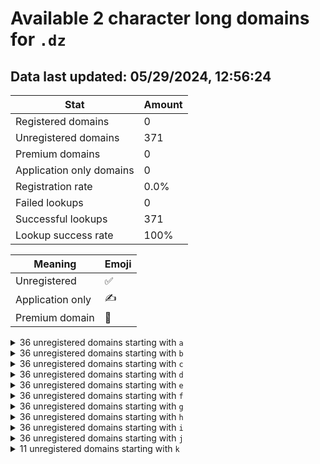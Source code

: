 # Available 2 character long domains for `.dz`

## Data last updated: 05/29/2024, 12:56:24

|Stat|Amount|
|--|--|
|Registered domains|0|
|Unregistered domains|371|
|Premium domains|0|
|Application only domains|0|
|Registration rate|0.0%|
|Failed lookups|0|
|Successful lookups|371|
|Lookup success rate|100%|


|Meaning|Emoji|
|--|--|
|Unregistered|:white_check_mark:|
|Application only|:writing_hand:|
|Premium domain|:gem:|

<details>
<summary>36 unregistered domains starting with <bold><code>a</code></bold></summary>

|Type|Domain|
|--|--|
|:white_check_mark:|`a0.dz`|
|:white_check_mark:|`a1.dz`|
|:white_check_mark:|`a2.dz`|
|:white_check_mark:|`a3.dz`|
|:white_check_mark:|`a4.dz`|
|:white_check_mark:|`a5.dz`|
|:white_check_mark:|`a6.dz`|
|:white_check_mark:|`a7.dz`|
|:white_check_mark:|`a8.dz`|
|:white_check_mark:|`a9.dz`|
|:white_check_mark:|`aa.dz`|
|:white_check_mark:|`ab.dz`|
|:white_check_mark:|`ac.dz`|
|:white_check_mark:|`ad.dz`|
|:white_check_mark:|`ae.dz`|
|:white_check_mark:|`af.dz`|
|:white_check_mark:|`ag.dz`|
|:white_check_mark:|`ah.dz`|
|:white_check_mark:|`ai.dz`|
|:white_check_mark:|`aj.dz`|
|:white_check_mark:|`ak.dz`|
|:white_check_mark:|`al.dz`|
|:white_check_mark:|`am.dz`|
|:white_check_mark:|`an.dz`|
|:white_check_mark:|`ao.dz`|
|:white_check_mark:|`ap.dz`|
|:white_check_mark:|`aq.dz`|
|:white_check_mark:|`ar.dz`|
|:white_check_mark:|`as.dz`|
|:white_check_mark:|`at.dz`|
|:white_check_mark:|`au.dz`|
|:white_check_mark:|`av.dz`|
|:white_check_mark:|`aw.dz`|
|:white_check_mark:|`ax.dz`|
|:white_check_mark:|`ay.dz`|
|:white_check_mark:|`az.dz`|
</details>
<details>
<summary>36 unregistered domains starting with <bold><code>b</code></bold></summary>

|Type|Domain|
|--|--|
|:white_check_mark:|`b0.dz`|
|:white_check_mark:|`b1.dz`|
|:white_check_mark:|`b2.dz`|
|:white_check_mark:|`b3.dz`|
|:white_check_mark:|`b4.dz`|
|:white_check_mark:|`b5.dz`|
|:white_check_mark:|`b6.dz`|
|:white_check_mark:|`b7.dz`|
|:white_check_mark:|`b8.dz`|
|:white_check_mark:|`b9.dz`|
|:white_check_mark:|`ba.dz`|
|:white_check_mark:|`bb.dz`|
|:white_check_mark:|`bc.dz`|
|:white_check_mark:|`bd.dz`|
|:white_check_mark:|`be.dz`|
|:white_check_mark:|`bf.dz`|
|:white_check_mark:|`bg.dz`|
|:white_check_mark:|`bh.dz`|
|:white_check_mark:|`bi.dz`|
|:white_check_mark:|`bj.dz`|
|:white_check_mark:|`bk.dz`|
|:white_check_mark:|`bl.dz`|
|:white_check_mark:|`bm.dz`|
|:white_check_mark:|`bn.dz`|
|:white_check_mark:|`bo.dz`|
|:white_check_mark:|`bp.dz`|
|:white_check_mark:|`bq.dz`|
|:white_check_mark:|`br.dz`|
|:white_check_mark:|`bs.dz`|
|:white_check_mark:|`bt.dz`|
|:white_check_mark:|`bu.dz`|
|:white_check_mark:|`bv.dz`|
|:white_check_mark:|`bw.dz`|
|:white_check_mark:|`bx.dz`|
|:white_check_mark:|`by.dz`|
|:white_check_mark:|`bz.dz`|
</details>
<details>
<summary>36 unregistered domains starting with <bold><code>c</code></bold></summary>

|Type|Domain|
|--|--|
|:white_check_mark:|`c0.dz`|
|:white_check_mark:|`c1.dz`|
|:white_check_mark:|`c2.dz`|
|:white_check_mark:|`c3.dz`|
|:white_check_mark:|`c4.dz`|
|:white_check_mark:|`c5.dz`|
|:white_check_mark:|`c6.dz`|
|:white_check_mark:|`c7.dz`|
|:white_check_mark:|`c8.dz`|
|:white_check_mark:|`c9.dz`|
|:white_check_mark:|`ca.dz`|
|:white_check_mark:|`cb.dz`|
|:white_check_mark:|`cc.dz`|
|:white_check_mark:|`cd.dz`|
|:white_check_mark:|`ce.dz`|
|:white_check_mark:|`cf.dz`|
|:white_check_mark:|`cg.dz`|
|:white_check_mark:|`ch.dz`|
|:white_check_mark:|`ci.dz`|
|:white_check_mark:|`cj.dz`|
|:white_check_mark:|`ck.dz`|
|:white_check_mark:|`cl.dz`|
|:white_check_mark:|`cm.dz`|
|:white_check_mark:|`cn.dz`|
|:white_check_mark:|`co.dz`|
|:white_check_mark:|`cp.dz`|
|:white_check_mark:|`cq.dz`|
|:white_check_mark:|`cr.dz`|
|:white_check_mark:|`cs.dz`|
|:white_check_mark:|`ct.dz`|
|:white_check_mark:|`cu.dz`|
|:white_check_mark:|`cv.dz`|
|:white_check_mark:|`cw.dz`|
|:white_check_mark:|`cx.dz`|
|:white_check_mark:|`cy.dz`|
|:white_check_mark:|`cz.dz`|
</details>
<details>
<summary>36 unregistered domains starting with <bold><code>d</code></bold></summary>

|Type|Domain|
|--|--|
|:white_check_mark:|`d0.dz`|
|:white_check_mark:|`d1.dz`|
|:white_check_mark:|`d2.dz`|
|:white_check_mark:|`d3.dz`|
|:white_check_mark:|`d4.dz`|
|:white_check_mark:|`d5.dz`|
|:white_check_mark:|`d6.dz`|
|:white_check_mark:|`d7.dz`|
|:white_check_mark:|`d8.dz`|
|:white_check_mark:|`d9.dz`|
|:white_check_mark:|`da.dz`|
|:white_check_mark:|`db.dz`|
|:white_check_mark:|`dc.dz`|
|:white_check_mark:|`dd.dz`|
|:white_check_mark:|`de.dz`|
|:white_check_mark:|`df.dz`|
|:white_check_mark:|`dg.dz`|
|:white_check_mark:|`dh.dz`|
|:white_check_mark:|`di.dz`|
|:white_check_mark:|`dj.dz`|
|:white_check_mark:|`dk.dz`|
|:white_check_mark:|`dl.dz`|
|:white_check_mark:|`dm.dz`|
|:white_check_mark:|`dn.dz`|
|:white_check_mark:|`do.dz`|
|:white_check_mark:|`dp.dz`|
|:white_check_mark:|`dq.dz`|
|:white_check_mark:|`dr.dz`|
|:white_check_mark:|`ds.dz`|
|:white_check_mark:|`dt.dz`|
|:white_check_mark:|`du.dz`|
|:white_check_mark:|`dv.dz`|
|:white_check_mark:|`dw.dz`|
|:white_check_mark:|`dx.dz`|
|:white_check_mark:|`dy.dz`|
|:white_check_mark:|`dz.dz`|
</details>
<details>
<summary>36 unregistered domains starting with <bold><code>e</code></bold></summary>

|Type|Domain|
|--|--|
|:white_check_mark:|`e0.dz`|
|:white_check_mark:|`e1.dz`|
|:white_check_mark:|`e2.dz`|
|:white_check_mark:|`e3.dz`|
|:white_check_mark:|`e4.dz`|
|:white_check_mark:|`e5.dz`|
|:white_check_mark:|`e6.dz`|
|:white_check_mark:|`e7.dz`|
|:white_check_mark:|`e8.dz`|
|:white_check_mark:|`e9.dz`|
|:white_check_mark:|`ea.dz`|
|:white_check_mark:|`eb.dz`|
|:white_check_mark:|`ec.dz`|
|:white_check_mark:|`ed.dz`|
|:white_check_mark:|`ee.dz`|
|:white_check_mark:|`ef.dz`|
|:white_check_mark:|`eg.dz`|
|:white_check_mark:|`eh.dz`|
|:white_check_mark:|`ei.dz`|
|:white_check_mark:|`ej.dz`|
|:white_check_mark:|`ek.dz`|
|:white_check_mark:|`el.dz`|
|:white_check_mark:|`em.dz`|
|:white_check_mark:|`en.dz`|
|:white_check_mark:|`eo.dz`|
|:white_check_mark:|`ep.dz`|
|:white_check_mark:|`eq.dz`|
|:white_check_mark:|`er.dz`|
|:white_check_mark:|`es.dz`|
|:white_check_mark:|`et.dz`|
|:white_check_mark:|`eu.dz`|
|:white_check_mark:|`ev.dz`|
|:white_check_mark:|`ew.dz`|
|:white_check_mark:|`ex.dz`|
|:white_check_mark:|`ey.dz`|
|:white_check_mark:|`ez.dz`|
</details>
<details>
<summary>36 unregistered domains starting with <bold><code>f</code></bold></summary>

|Type|Domain|
|--|--|
|:white_check_mark:|`f0.dz`|
|:white_check_mark:|`f1.dz`|
|:white_check_mark:|`f2.dz`|
|:white_check_mark:|`f3.dz`|
|:white_check_mark:|`f4.dz`|
|:white_check_mark:|`f5.dz`|
|:white_check_mark:|`f6.dz`|
|:white_check_mark:|`f7.dz`|
|:white_check_mark:|`f8.dz`|
|:white_check_mark:|`f9.dz`|
|:white_check_mark:|`fa.dz`|
|:white_check_mark:|`fb.dz`|
|:white_check_mark:|`fc.dz`|
|:white_check_mark:|`fd.dz`|
|:white_check_mark:|`fe.dz`|
|:white_check_mark:|`ff.dz`|
|:white_check_mark:|`fg.dz`|
|:white_check_mark:|`fh.dz`|
|:white_check_mark:|`fi.dz`|
|:white_check_mark:|`fj.dz`|
|:white_check_mark:|`fk.dz`|
|:white_check_mark:|`fl.dz`|
|:white_check_mark:|`fm.dz`|
|:white_check_mark:|`fn.dz`|
|:white_check_mark:|`fo.dz`|
|:white_check_mark:|`fp.dz`|
|:white_check_mark:|`fq.dz`|
|:white_check_mark:|`fr.dz`|
|:white_check_mark:|`fs.dz`|
|:white_check_mark:|`ft.dz`|
|:white_check_mark:|`fu.dz`|
|:white_check_mark:|`fv.dz`|
|:white_check_mark:|`fw.dz`|
|:white_check_mark:|`fx.dz`|
|:white_check_mark:|`fy.dz`|
|:white_check_mark:|`fz.dz`|
</details>
<details>
<summary>36 unregistered domains starting with <bold><code>g</code></bold></summary>

|Type|Domain|
|--|--|
|:white_check_mark:|`g0.dz`|
|:white_check_mark:|`g1.dz`|
|:white_check_mark:|`g2.dz`|
|:white_check_mark:|`g3.dz`|
|:white_check_mark:|`g4.dz`|
|:white_check_mark:|`g5.dz`|
|:white_check_mark:|`g6.dz`|
|:white_check_mark:|`g7.dz`|
|:white_check_mark:|`g8.dz`|
|:white_check_mark:|`g9.dz`|
|:white_check_mark:|`ga.dz`|
|:white_check_mark:|`gb.dz`|
|:white_check_mark:|`gc.dz`|
|:white_check_mark:|`gd.dz`|
|:white_check_mark:|`ge.dz`|
|:white_check_mark:|`gf.dz`|
|:white_check_mark:|`gg.dz`|
|:white_check_mark:|`gh.dz`|
|:white_check_mark:|`gi.dz`|
|:white_check_mark:|`gj.dz`|
|:white_check_mark:|`gk.dz`|
|:white_check_mark:|`gl.dz`|
|:white_check_mark:|`gm.dz`|
|:white_check_mark:|`gn.dz`|
|:white_check_mark:|`go.dz`|
|:white_check_mark:|`gp.dz`|
|:white_check_mark:|`gq.dz`|
|:white_check_mark:|`gr.dz`|
|:white_check_mark:|`gs.dz`|
|:white_check_mark:|`gt.dz`|
|:white_check_mark:|`gu.dz`|
|:white_check_mark:|`gv.dz`|
|:white_check_mark:|`gw.dz`|
|:white_check_mark:|`gx.dz`|
|:white_check_mark:|`gy.dz`|
|:white_check_mark:|`gz.dz`|
</details>
<details>
<summary>36 unregistered domains starting with <bold><code>h</code></bold></summary>

|Type|Domain|
|--|--|
|:white_check_mark:|`h0.dz`|
|:white_check_mark:|`h1.dz`|
|:white_check_mark:|`h2.dz`|
|:white_check_mark:|`h3.dz`|
|:white_check_mark:|`h4.dz`|
|:white_check_mark:|`h5.dz`|
|:white_check_mark:|`h6.dz`|
|:white_check_mark:|`h7.dz`|
|:white_check_mark:|`h8.dz`|
|:white_check_mark:|`h9.dz`|
|:white_check_mark:|`ha.dz`|
|:white_check_mark:|`hb.dz`|
|:white_check_mark:|`hc.dz`|
|:white_check_mark:|`hd.dz`|
|:white_check_mark:|`he.dz`|
|:white_check_mark:|`hf.dz`|
|:white_check_mark:|`hg.dz`|
|:white_check_mark:|`hh.dz`|
|:white_check_mark:|`hi.dz`|
|:white_check_mark:|`hj.dz`|
|:white_check_mark:|`hk.dz`|
|:white_check_mark:|`hl.dz`|
|:white_check_mark:|`hm.dz`|
|:white_check_mark:|`hn.dz`|
|:white_check_mark:|`ho.dz`|
|:white_check_mark:|`hp.dz`|
|:white_check_mark:|`hq.dz`|
|:white_check_mark:|`hr.dz`|
|:white_check_mark:|`hs.dz`|
|:white_check_mark:|`ht.dz`|
|:white_check_mark:|`hu.dz`|
|:white_check_mark:|`hv.dz`|
|:white_check_mark:|`hw.dz`|
|:white_check_mark:|`hx.dz`|
|:white_check_mark:|`hy.dz`|
|:white_check_mark:|`hz.dz`|
</details>
<details>
<summary>36 unregistered domains starting with <bold><code>i</code></bold></summary>

|Type|Domain|
|--|--|
|:white_check_mark:|`i0.dz`|
|:white_check_mark:|`i1.dz`|
|:white_check_mark:|`i2.dz`|
|:white_check_mark:|`i3.dz`|
|:white_check_mark:|`i4.dz`|
|:white_check_mark:|`i5.dz`|
|:white_check_mark:|`i6.dz`|
|:white_check_mark:|`i7.dz`|
|:white_check_mark:|`i8.dz`|
|:white_check_mark:|`i9.dz`|
|:white_check_mark:|`ia.dz`|
|:white_check_mark:|`ib.dz`|
|:white_check_mark:|`ic.dz`|
|:white_check_mark:|`id.dz`|
|:white_check_mark:|`ie.dz`|
|:white_check_mark:|`if.dz`|
|:white_check_mark:|`ig.dz`|
|:white_check_mark:|`ih.dz`|
|:white_check_mark:|`ii.dz`|
|:white_check_mark:|`ij.dz`|
|:white_check_mark:|`ik.dz`|
|:white_check_mark:|`il.dz`|
|:white_check_mark:|`im.dz`|
|:white_check_mark:|`in.dz`|
|:white_check_mark:|`io.dz`|
|:white_check_mark:|`ip.dz`|
|:white_check_mark:|`iq.dz`|
|:white_check_mark:|`ir.dz`|
|:white_check_mark:|`is.dz`|
|:white_check_mark:|`it.dz`|
|:white_check_mark:|`iu.dz`|
|:white_check_mark:|`iv.dz`|
|:white_check_mark:|`iw.dz`|
|:white_check_mark:|`ix.dz`|
|:white_check_mark:|`iy.dz`|
|:white_check_mark:|`iz.dz`|
</details>
<details>
<summary>36 unregistered domains starting with <bold><code>j</code></bold></summary>

|Type|Domain|
|--|--|
|:white_check_mark:|`j0.dz`|
|:white_check_mark:|`j1.dz`|
|:white_check_mark:|`j2.dz`|
|:white_check_mark:|`j3.dz`|
|:white_check_mark:|`j4.dz`|
|:white_check_mark:|`j5.dz`|
|:white_check_mark:|`j6.dz`|
|:white_check_mark:|`j7.dz`|
|:white_check_mark:|`j8.dz`|
|:white_check_mark:|`j9.dz`|
|:white_check_mark:|`ja.dz`|
|:white_check_mark:|`jb.dz`|
|:white_check_mark:|`jc.dz`|
|:white_check_mark:|`jd.dz`|
|:white_check_mark:|`je.dz`|
|:white_check_mark:|`jf.dz`|
|:white_check_mark:|`jg.dz`|
|:white_check_mark:|`jh.dz`|
|:white_check_mark:|`ji.dz`|
|:white_check_mark:|`jj.dz`|
|:white_check_mark:|`jk.dz`|
|:white_check_mark:|`jl.dz`|
|:white_check_mark:|`jm.dz`|
|:white_check_mark:|`jn.dz`|
|:white_check_mark:|`jo.dz`|
|:white_check_mark:|`jp.dz`|
|:white_check_mark:|`jq.dz`|
|:white_check_mark:|`jr.dz`|
|:white_check_mark:|`js.dz`|
|:white_check_mark:|`jt.dz`|
|:white_check_mark:|`ju.dz`|
|:white_check_mark:|`jv.dz`|
|:white_check_mark:|`jw.dz`|
|:white_check_mark:|`jx.dz`|
|:white_check_mark:|`jy.dz`|
|:white_check_mark:|`jz.dz`|
</details>
<details>
<summary>11 unregistered domains starting with <bold><code>k</code></bold></summary>

|Type|Domain|
|--|--|
|:white_check_mark:|`ka.dz`|
|:white_check_mark:|`kb.dz`|
|:white_check_mark:|`kc.dz`|
|:white_check_mark:|`kd.dz`|
|:white_check_mark:|`ke.dz`|
|:white_check_mark:|`kf.dz`|
|:white_check_mark:|`kg.dz`|
|:white_check_mark:|`kh.dz`|
|:white_check_mark:|`ki.dz`|
|:white_check_mark:|`kj.dz`|
|:white_check_mark:|`kk.dz`|
</details>